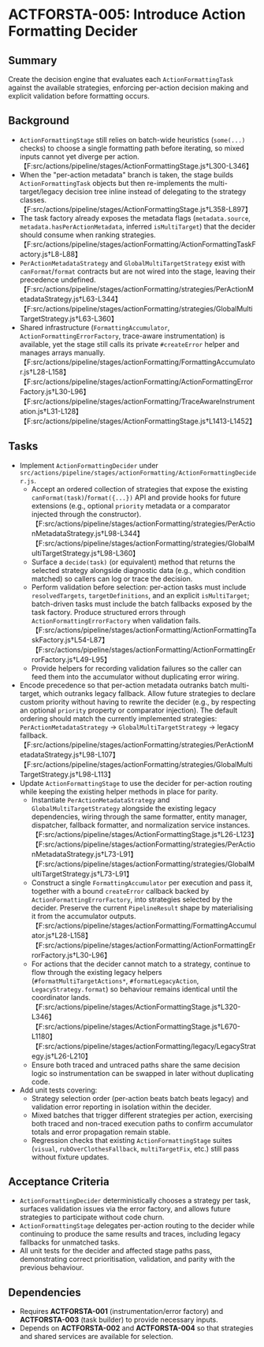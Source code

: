 # ACTFORSTA-005: Introduce Action Formatting Decider

## Summary
Create the decision engine that evaluates each `ActionFormattingTask` against the available strategies, enforcing per-action decision making and explicit validation before formatting occurs.

## Background
- `ActionFormattingStage` still relies on batch-wide heuristics (`some(...)` checks) to choose a single formatting path before iterating, so mixed inputs cannot yet diverge per action. 【F:src/actions/pipeline/stages/ActionFormattingStage.js†L300-L346】
- When the "per-action metadata" branch is taken, the stage builds `ActionFormattingTask` objects but then re-implements the multi-target/legacy decision tree inline instead of delegating to the strategy classes. 【F:src/actions/pipeline/stages/ActionFormattingStage.js†L358-L897】
- The task factory already exposes the metadata flags (`metadata.source`, `metadata.hasPerActionMetadata`, inferred `isMultiTarget`) that the decider should consume when ranking strategies. 【F:src/actions/pipeline/stages/actionFormatting/ActionFormattingTaskFactory.js†L8-L88】
- `PerActionMetadataStrategy` and `GlobalMultiTargetStrategy` exist with `canFormat`/`format` contracts but are not wired into the stage, leaving their precedence undefined. 【F:src/actions/pipeline/stages/actionFormatting/strategies/PerActionMetadataStrategy.js†L63-L344】【F:src/actions/pipeline/stages/actionFormatting/strategies/GlobalMultiTargetStrategy.js†L63-L360】
- Shared infrastructure (`FormattingAccumulator`, `ActionFormattingErrorFactory`, trace-aware instrumentation) is available, yet the stage still calls its private `#createError` helper and manages arrays manually. 【F:src/actions/pipeline/stages/actionFormatting/FormattingAccumulator.js†L28-L158】【F:src/actions/pipeline/stages/actionFormatting/ActionFormattingErrorFactory.js†L30-L96】【F:src/actions/pipeline/stages/actionFormatting/TraceAwareInstrumentation.js†L31-L128】【F:src/actions/pipeline/stages/ActionFormattingStage.js†L1413-L1452】

## Tasks
- Implement `ActionFormattingDecider` under `src/actions/pipeline/stages/actionFormatting/ActionFormattingDecider.js`.
  - Accept an ordered collection of strategies that expose the existing `canFormat(task)`/`format({...})` API and provide hooks for future extensions (e.g., optional `priority` metadata or a comparator injected through the constructor). 【F:src/actions/pipeline/stages/actionFormatting/strategies/PerActionMetadataStrategy.js†L98-L344】【F:src/actions/pipeline/stages/actionFormatting/strategies/GlobalMultiTargetStrategy.js†L98-L360】
  - Surface a `decide(task)` (or equivalent) method that returns the selected strategy alongside diagnostic data (e.g., which condition matched) so callers can log or trace the decision.
  - Perform validation before selection: per-action tasks must include `resolvedTargets`, `targetDefinitions`, and an explicit `isMultiTarget`; batch-driven tasks must include the batch fallbacks exposed by the task factory. Produce structured errors through `ActionFormattingErrorFactory` when validation fails. 【F:src/actions/pipeline/stages/actionFormatting/ActionFormattingTaskFactory.js†L54-L87】【F:src/actions/pipeline/stages/actionFormatting/ActionFormattingErrorFactory.js†L49-L95】
  - Provide helpers for recording validation failures so the caller can feed them into the accumulator without duplicating error wiring.
- Encode precedence so that per-action metadata outranks batch multi-target, which outranks legacy fallback. Allow future strategies to declare custom priority without having to rewrite the decider (e.g., by respecting an optional `priority` property or comparator injection). The default ordering should match the currently implemented strategies: `PerActionMetadataStrategy` → `GlobalMultiTargetStrategy` → legacy fallback. 【F:src/actions/pipeline/stages/actionFormatting/strategies/PerActionMetadataStrategy.js†L98-L107】【F:src/actions/pipeline/stages/actionFormatting/strategies/GlobalMultiTargetStrategy.js†L98-L113】
- Update `ActionFormattingStage` to use the decider for per-action routing while keeping the existing helper methods in place for parity.
  - Instantiate `PerActionMetadataStrategy` and `GlobalMultiTargetStrategy` alongside the existing legacy dependencies, wiring through the same formatter, entity manager, dispatcher, fallback formatter, and normalization service instances. 【F:src/actions/pipeline/stages/ActionFormattingStage.js†L26-L123】【F:src/actions/pipeline/stages/actionFormatting/strategies/PerActionMetadataStrategy.js†L73-L91】【F:src/actions/pipeline/stages/actionFormatting/strategies/GlobalMultiTargetStrategy.js†L73-L91】
  - Construct a single `FormattingAccumulator` per execution and pass it, together with a bound `createError` callback backed by `ActionFormattingErrorFactory`, into strategies selected by the decider. Preserve the current `PipelineResult` shape by materialising it from the accumulator outputs. 【F:src/actions/pipeline/stages/actionFormatting/FormattingAccumulator.js†L28-L158】【F:src/actions/pipeline/stages/actionFormatting/ActionFormattingErrorFactory.js†L30-L96】
  - For actions that the decider cannot match to a strategy, continue to flow through the existing legacy helpers (`#formatMultiTargetActions*`, `#formatLegacyAction`, `LegacyStrategy.format`) so behaviour remains identical until the coordinator lands. 【F:src/actions/pipeline/stages/ActionFormattingStage.js†L320-L346】【F:src/actions/pipeline/stages/ActionFormattingStage.js†L670-L1180】【F:src/actions/pipeline/stages/actionFormatting/legacy/LegacyStrategy.js†L26-L210】
  - Ensure both traced and untraced paths share the same decision logic so instrumentation can be swapped in later without duplicating code.
- Add unit tests covering:
  - Strategy selection order (per-action beats batch beats legacy) and validation error reporting in isolation within the decider.
  - Mixed batches that trigger different strategies per action, exercising both traced and non-traced execution paths to confirm accumulator totals and error propagation remain stable.
  - Regression checks that existing `ActionFormattingStage` suites (`visual`, `rubOverClothesFallback`, `multiTargetFix`, etc.) still pass without fixture updates.

## Acceptance Criteria
- `ActionFormattingDecider` deterministically chooses a strategy per task, surfaces validation issues via the error factory, and allows future strategies to participate without code churn.
- `ActionFormattingStage` delegates per-action routing to the decider while continuing to produce the same results and traces, including legacy fallbacks for unmatched tasks.
- All unit tests for the decider and affected stage paths pass, demonstrating correct prioritisation, validation, and parity with the previous behaviour.

## Dependencies
- Requires **ACTFORSTA-001** (instrumentation/error factory) and **ACTFORSTA-003** (task builder) to provide necessary inputs.
- Depends on **ACTFORSTA-002** and **ACTFORSTA-004** so that strategies and shared services are available for selection.
